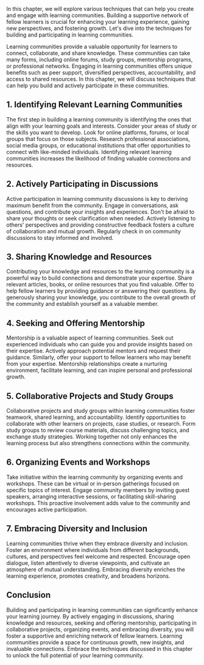 
In this chapter, we will explore various techniques that can help you create and engage with learning communities. Building a supportive network of fellow learners is crucial for enhancing your learning experience, gaining new perspectives, and fostering growth. Let's dive into the techniques for building and participating in learning communities.

Learning communities provide a valuable opportunity for learners to connect, collaborate, and share knowledge. These communities can take many forms, including online forums, study groups, mentorship programs, or professional networks. Engaging in learning communities offers unique benefits such as peer support, diversified perspectives, accountability, and access to shared resources. In this chapter, we will discuss techniques that can help you build and actively participate in these communities.

1\. Identifying Relevant Learning Communities
--------------------------------------------

The first step in building a learning community is identifying the ones that align with your learning goals and interests. Consider your areas of study or the skills you want to develop. Look for online platforms, forums, or local groups that focus on those subjects. Research professional associations, social media groups, or educational institutions that offer opportunities to connect with like-minded individuals. Identifying relevant learning communities increases the likelihood of finding valuable connections and resources.

2\. Actively Participating in Discussions
----------------------------------------

Active participation in learning community discussions is key to deriving maximum benefit from the community. Engage in conversations, ask questions, and contribute your insights and experiences. Don't be afraid to share your thoughts or seek clarification when needed. Actively listening to others' perspectives and providing constructive feedback fosters a culture of collaboration and mutual growth. Regularly check in on community discussions to stay informed and involved.

3\. Sharing Knowledge and Resources
----------------------------------

Contributing your knowledge and resources to the learning community is a powerful way to build connections and demonstrate your expertise. Share relevant articles, books, or online resources that you find valuable. Offer to help fellow learners by providing guidance or answering their questions. By generously sharing your knowledge, you contribute to the overall growth of the community and establish yourself as a valuable member.

4\. Seeking and Offering Mentorship
----------------------------------

Mentorship is a valuable aspect of learning communities. Seek out experienced individuals who can guide you and provide insights based on their expertise. Actively approach potential mentors and request their guidance. Similarly, offer your support to fellow learners who may benefit from your expertise. Mentorship relationships create a nurturing environment, facilitate learning, and can inspire personal and professional growth.

5\. Collaborative Projects and Study Groups
------------------------------------------

Collaborative projects and study groups within learning communities foster teamwork, shared learning, and accountability. Identify opportunities to collaborate with other learners on projects, case studies, or research. Form study groups to review course materials, discuss challenging topics, and exchange study strategies. Working together not only enhances the learning process but also strengthens connections within the community.

6\. Organizing Events and Workshops
----------------------------------

Take initiative within the learning community by organizing events and workshops. These can be virtual or in-person gatherings focused on specific topics of interest. Engage community members by inviting guest speakers, arranging interactive sessions, or facilitating skill-sharing workshops. This proactive involvement adds value to the community and encourages active participation.

7\. Embracing Diversity and Inclusion
------------------------------------

Learning communities thrive when they embrace diversity and inclusion. Foster an environment where individuals from different backgrounds, cultures, and perspectives feel welcome and respected. Encourage open dialogue, listen attentively to diverse viewpoints, and cultivate an atmosphere of mutual understanding. Embracing diversity enriches the learning experience, promotes creativity, and broadens horizons.

Conclusion
----------

Building and participating in learning communities can significantly enhance your learning journey. By actively engaging in discussions, sharing knowledge and resources, seeking and offering mentorship, participating in collaborative projects, organizing events, and embracing diversity, you will foster a supportive and enriching network of fellow learners. Learning communities provide a space for continuous growth, new insights, and invaluable connections. Embrace the techniques discussed in this chapter to unlock the full potential of your learning community.
